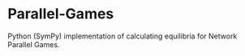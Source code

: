 # Parallel-Games
Python (SymPy) implementation of calculating equilibria for Network Parallel Games. 
